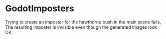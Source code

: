 # GodotImposters

Trying to create an imposter for the hawthorne bush in the main scene fails, The resulting imposter is invisible even though the generated images look OK.
